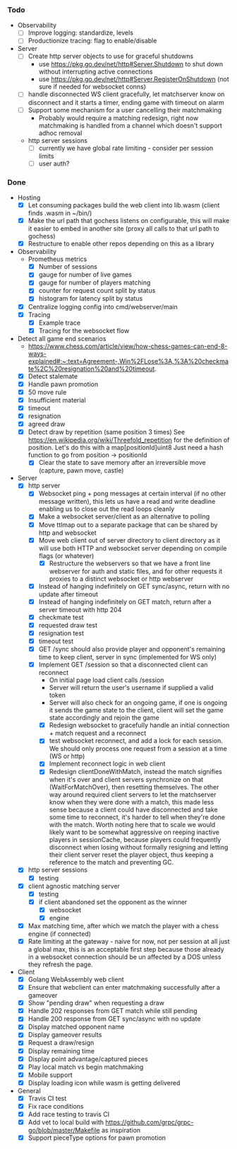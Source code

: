 ### Todo
* Observability
    - [ ] Improve logging: standardize, levels
    - [ ] Productionize tracing: flag to enable/disable
* Server
    - [ ] Create http server objects to use for graceful shutdowns
      - use https://pkg.go.dev/net/http#Server.Shutdown to shut down without
        interrupting active connections
      - use https://pkg.go.dev/net/http#Server.RegisterOnShutdown (not sure if
        needed for websocket conns)
    - [ ] handle disconnected WS client gracefully, let matchserver know on disconnect and it starts a timer, ending game with timeout on alarm
    - [ ] Support some mechanism for a user cancelling their matchmaking
      - Probably would require a matching redesign, right now matchmaking is handled from a channel which doesn't support adhoc removal
    - http server sessions
      - [ ] currently we have global rate limiting - consider per session limits
      - [ ] user auth?

### Done
* Hosting
    - [x] Let consuming packages build the web client into lib.wasm (client finds .wasm in ~/bin/)
    - [x] Make the url path that gochess listens on configurable, this will make it easier to embed in another site (proxy all calls to that url path to
      gochess)
    - [x] Restructure to enable other repos depending on this as a library
* Observability
    - Prometheus metrics
        - [x] Number of sessions
        - [x] gauge for number of live games
        - [x] gauge for number of players matching
        - [x] counter for request count split by status
        - [x] histogram for latency split by status
    - [x] Centralize logging config into cmd/webserver/main
    - [x] Tracing
        - [x] Example trace
        - [x] Tracing for the websocket flow
* Detect all game end scenarios
    * https://www.chess.com/article/view/how-chess-games-can-end-8-ways-explained#:~:text=Agreement-,Win%2FLose%3A,%3A%20checkmate%2C%20resignation%20and%20timeout.
    - [x] Detect stalemate
    - [x] Handle pawn promotion
    - [x] 50 move rule
    - [x] Insufficient material
    - [x] timeout
    - [x] resignation
    - [x] agreed draw
    - [x] Detect draw by repetition (same position 3 times)
        See https://en.wikipedia.org/wiki/Threefold_repetition for the definition
        of position.
        Let's do this with a map[positionId]uint8
        Just need a hash function to go from position -> positionId
        - [x] Clear the state to save memory after an irreversible move (capture, pawn move, castle)
* Server
    - [x] http server
      - [x] Websocket ping + pong messages at certain interval (if no other message written), this lets us have a read and write deadline enabling us to close out the read loops cleanly
      - [x] Make a websocket server/client as an alternative to polling
      - [x] Move ttlmap out to a separate package that can be shared by http and websocket
      - [x] Move web client out of server directory to client directory as it will use both HTTP and websocket server depending on compile flags (or whatever)
        - [x] Restructure the webservers so that we have a front line webserver for auth and static files, and for other requests it proxies to a distinct websocket or http webserver
      - [x] Instead of hanging indefinitely on GET sync/async, return with no update after timeout
      - [x] Instead of hanging indefinitely on GET match, return after a server timeout with http 204
      - [x] checkmate test
      - [x] requested draw test
      - [x] resignation test
      - [x] timeout test
      - [x] GET /sync should also provide player and opponent's remaining time to keep client, server in sync (implemented for WS only)
      - [x] Implement GET /session so that a disconnected client can reconnect
        - On initial page load client calls /session
        - Server will return the user's username if supplied a valid token
        - Server will also check for an ongoing game, if one is ongoing it sends the game state to the client, client will set the game state accordingly and rejoin the game
        - [x] Redesign websocket to gracefully handle an initial connection + match request and a reconnect
        - [x] test websocket reconnect, and add a lock for each session.  We should only process one request from a session at a time (WS or http)
        - [x] Implement reconnect logic in web client
        - [x] Redesign clientDoneWithMatch, instead the match signifies when it's over and client servers synchronize on that (WaitForMatchOver), then resetting themselves.  The other way around required client servers to let the matchserver know when they were done with a match, this made less sense because a client could have disconnected and take some time to reconnect, it's harder to tell when they're done with the match.  Worth noting here that to scale we would likely want to be somewhat aggressive on reeping inactive players in sessionCache, because players could frequently disconnect when losing without formally resigning and letting their client server reset the player object, thus keeping a reference to the match and preventing GC.
    - [x] http server sessions
      - [x] testing
    - [x] client agnostic matching server
        - [x] testing
        - [x] if client abandoned set the opponent as the winner
          - [x] websocket
          - [x] engine
    - [x] Max matching time, after which we match the player with a chess engine (if connected)
    - [x] Rate limiting at the gateway - naive for now, not per session at all just a global max, this is an acceptable first step because those already in a websocket connection should be un affected by a DOS unless they refresh the page.
* Client
    - [x] Golang WebAssembly web client
    - [x] Ensure that webclient can enter matchmaking successfully after a gameover
    - [x] Show "pending draw" when requesting a draw
    - [x] Handle 202 responses from GET match while still pending
    - [x] Handle 200 response from GET sync/async with no update
    - [x] Display matched opponent name
    - [x] Display gameover results
    - [x] Request a draw/resign
    - [x] Display remaining time
    - [x] Display point advantage/captured pieces
    - [x] Play local match vs begin matchmaking
    - [x] Mobile support
    - [x] Display loading icon while wasm is getting delivered
* General
    - [x] Travis CI test
    - [x] Fix race conditions
    - [x] Add race testing to travis CI
    - [x] Add vet to local build with https://github.com/grpc/grpc-go/blob/master/Makefile as inspiration
    - [x] Support pieceType options for pawn promotion
